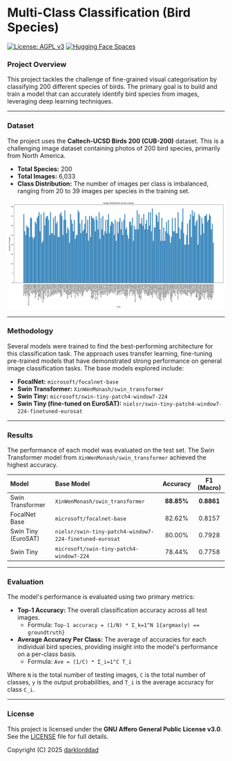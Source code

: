 # Multi-Class Classification (Bird Species)

[![License: AGPL v3](https://img.shields.io/badge/License-AGPL%20v3-blue.svg)](https://www.gnu.org/licenses/agpl-3.0)
[![Hugging Face Spaces](https://img.shields.io/badge/%F0%9F%A4%97%20Hugging%20Face-Spaces-blue)](https://huggingface.co/spaces/YOUR_USERNAME/YOUR_SPACE)

### Project Overview

This project tackles the challenge of fine-grained visual categorisation by classifying 200 different species of birds. The primary goal is to build and train a model that can accurately identify bird species from images, leveraging deep learning techniques.

---

### Dataset

The project uses the **Caltech-UCSD Birds 200 (CUB-200)** dataset. This is a challenging image dataset containing photos of 200 bird species, primarily from North America.

- **Total Species:** 200
- **Total Images:** 6,033
- **Class Distribution:** The number of images per class is imbalanced, ranging from 20 to 39 images per species in the training set.

![Image](Caltech-UCSD-Birds-200-(CUB-200)\Class-distribution.png)

---

### Methodology

Several models were trained to find the best-performing architecture for this classification task. The approach uses transfer learning, fine-tuning pre-trained models that have demonstrated strong performance on general image classification tasks. The base models explored include:

-   **FocalNet:** `microsoft/focalnet-base`
-   **Swin Transformer:** `XinWenMonash/swin_transformer`
-   **Swin Tiny:** `microsoft/swin-tiny-patch4-window7-224`
-   **Swin Tiny (fine-tuned on EuroSAT):** `nielsr/swin-tiny-patch4-window7-224-finetuned-eurosat`

---

### Results

The performance of each model was evaluated on the test set. The Swin Transformer model from `XinWenMonash/swin_transformer` achieved the highest accuracy.

| Model | Base Model | Accuracy | F1 (Macro) |
| :--- | :--- | :---: | :---: |
| Swin Transformer | `XinWenMonash/swin_transformer` | **88.85%** | **0.8861** |
| FocalNet Base | `microsoft/focalnet-base` | 82.62% | 0.8157 |
| Swin Tiny (EuroSAT) | `nielsr/swin-tiny-patch4-window7-224-finetuned-eurosat` | 80.00% | 0.7928 |
| Swin Tiny | `microsoft/swin-tiny-patch4-window7-224` | 78.44% | 0.7758 |

---

### Evaluation

The model's performance is evaluated using two primary metrics:

-   **Top-1 Accuracy:** The overall classification accuracy across all test images.
    -   Formula: `Top-1 accuracy = (1/N) * Σ_k=1^N 1{argmax(y) == groundtruth}`
-   **Average Accuracy Per Class:** The average of accuracies for each individual bird species, providing insight into the model's performance on a per-class basis.
    -   Formula: `Ave = (1/C) * Σ_i=1^C T_i`

Where `N` is the total number of testing images, `C` is the total number of classes, `y` is the output probabilities, and `T_i` is the average accuracy for class `C_i`.

---

### License

This project is licensed under the **GNU Affero General Public License v3.0**. See the [LICENSE](LICENSE) file for full details.

Copyright (C) 2025 [darklorddad](https://github.com/darklorddad)
